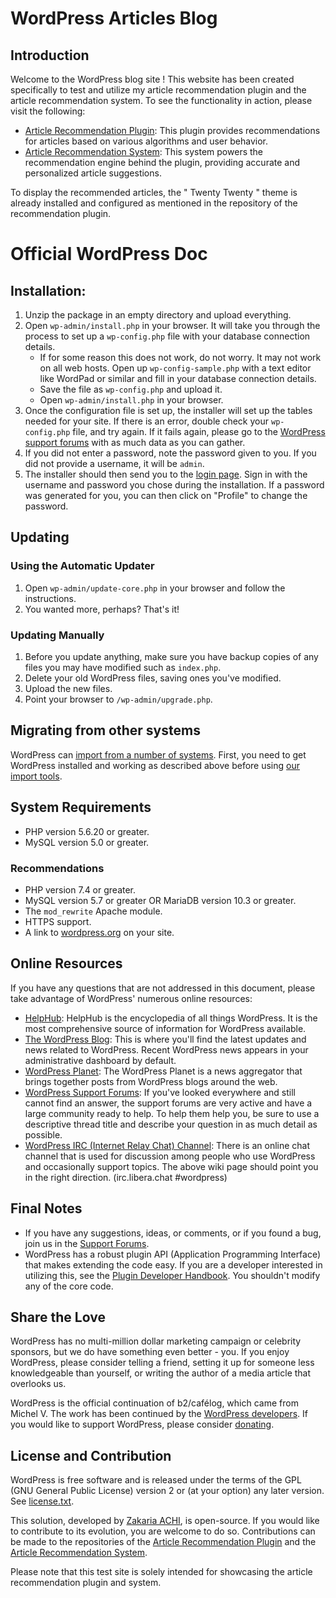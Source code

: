 # WordPress Articles Blog

## Introduction

Welcome to the WordPress blog site !
This website has been created specifically to test and utilize my article recommendation plugin and the article recommendation system. 
To see the functionality in action, please visit the following:

- [Article Recommendation Plugin](https://gitlab.com/Masi-s-Zakach/article-recommendation-plugin): This plugin provides recommendations for articles based on various algorithms and user behavior.
- [Article Recommendation System](https://gitlab.com/Masi-s-Zakach/article-recommendation-system): This system powers the recommendation engine behind the plugin, providing accurate and personalized article suggestions.

To display the recommended articles, the " Twenty Twenty " theme is already installed and configured as mentioned in the repository of the recommendation plugin.

# Official WordPress Doc
## Installation:

1. Unzip the package in an empty directory and upload everything.
2. Open `wp-admin/install.php` in your browser. It will take you through the process to set up a `wp-config.php` file with your database connection details.
   - If for some reason this does not work, do not worry. It may not work on all web hosts. Open up `wp-config-sample.php` with a text editor like WordPad or similar and fill in your database connection details.
   - Save the file as `wp-config.php` and upload it.
   - Open `wp-admin/install.php` in your browser.
3. Once the configuration file is set up, the installer will set up the tables needed for your site. If there is an error, double check your `wp-config.php` file, and try again. If it fails again, please go to the [WordPress support forums](https://wordpress.org/support/forums/) with as much data as you can gather.
4. If you did not enter a password, note the password given to you. If you did not provide a username, it will be `admin`.
5. The installer should then send you to the [login page](wp-login.php). Sign in with the username and password you chose during the installation. If a password was generated for you, you can then click on "Profile" to change the password.

## Updating

### Using the Automatic Updater

1. Open `wp-admin/update-core.php` in your browser and follow the instructions.
2. You wanted more, perhaps? That's it!

### Updating Manually

1. Before you update anything, make sure you have backup copies of any files you may have modified such as `index.php`.
2. Delete your old WordPress files, saving ones you've modified.
3. Upload the new files.
4. Point your browser to `/wp-admin/upgrade.php`.

## Migrating from other systems

WordPress can [import from a number of systems](https://wordpress.org/documentation/article/importing-content/). First, you need to get WordPress installed and working as described above before using [our import tools](wp-admin/import.php).

## System Requirements

- PHP version 5.6.20 or greater.
- MySQL version 5.0 or greater.

### Recommendations

- PHP version 7.4 or greater.
- MySQL version 5.7 or greater OR MariaDB version 10.3 or greater.
- The `mod_rewrite` Apache module.
- HTTPS support.
- A link to [wordpress.org](https://wordpress.org/) on your site.

## Online Resources

If you have any questions that are not addressed in this document, please take advantage of WordPress' numerous online resources:

- [HelpHub](https://wordpress.org/documentation/): HelpHub is the encyclopedia of all things WordPress. It is the most comprehensive source of information for WordPress available.
- [The WordPress Blog](https://wordpress.org/news/): This is where you'll find the latest updates and news related to WordPress. Recent WordPress news appears in your administrative dashboard by default.
- [WordPress Planet](https://planet.wordpress.org/): The WordPress Planet is a news aggregator that brings together posts from WordPress blogs around the web.
- [WordPress Support Forums](https://wordpress.org/support/forums/): If you've looked everywhere and still cannot find an answer, the support forums are very active and have a large community ready to help. To help them help you, be sure to use a descriptive thread title and describe your question in as much detail as possible.
- [WordPress IRC (Internet Relay Chat) Channel](https://make.wordpress.org/support/handbook/appendix/other-support-locations/introduction-to-irc/): There is an online chat channel that is used for discussion among people who use WordPress and occasionally support topics. The above wiki page should point you in the right direction. (irc.libera.chat #wordpress)

## Final Notes

- If you have any suggestions, ideas, or comments, or if you found a bug, join us in the [Support Forums](https://wordpress.org/support/forums/).
- WordPress has a robust plugin API (Application Programming Interface) that makes extending the code easy. If you are a developer interested in utilizing this, see the [Plugin Developer Handbook](https://developer.wordpress.org/plugins/). You shouldn't modify any of the core code.

## Share the Love

WordPress has no multi-million dollar marketing campaign or celebrity sponsors, but we do have something even better - you. If you enjoy WordPress, please consider telling a friend, setting it up for someone less knowledgeable than yourself, or writing the author of a media article that overlooks us.

WordPress is the official continuation of b2/caf&eacute;log, which came from Michel V. The work has been continued by the [WordPress developers](https://wordpress.org/about/). If you would like to support WordPress, please consider [donating](https://wordpress.org/donate/).

## License and Contribution

WordPress is free software and is released under the terms of the GPL (GNU General Public License) version 2 or (at your option) any later version. See [license.txt](license.txt).

This solution, developed by [Zakaria ACHI](https://zak2tech.com/), is open-source. If you would like to contribute to its evolution, you are welcome to do so. Contributions can be made to the repositories of the [Article Recommendation Plugin](https://gitlab.com/Masi-s-Zakach/article-recommendation-plugin) and the [Article Recommendation System](https://gitlab.com/Masi-s-Zakach/article-recommendation-system).

Please note that this test site is solely intended for showcasing the article recommendation plugin and system.
